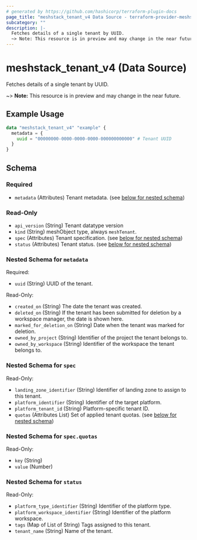 ```yaml
---
# generated by https://github.com/hashicorp/terraform-plugin-docs
page_title: "meshstack_tenant_v4 Data Source - terraform-provider-meshstack"
subcategory: ""
description: |-
  Fetches details of a single tenant by UUID.
  ~> Note: This resource is in preview and may change in the near future.
---
```


# meshstack_tenant_v4 (Data Source)

Fetches details of a single tenant by UUID.

~> **Note:** This resource is in preview and may change in the near future.

## Example Usage

```terraform
data "meshstack_tenant_v4" "example" {
  metadata = {
    uuid = "00000000-0000-0000-0000-000000000000" # Tenant UUID
  }
}
```

<!-- schema generated by tfplugindocs -->
## Schema

### Required

- `metadata` (Attributes) Tenant metadata. (see [below for nested schema](#nestedatt--metadata))

### Read-Only

- `api_version` (String) Tenant datatype version
- `kind` (String) meshObject type, always `meshTenant`.
- `spec` (Attributes) Tenant specification. (see [below for nested schema](#nestedatt--spec))
- `status` (Attributes) Tenant status. (see [below for nested schema](#nestedatt--status))

<a id="nestedatt--metadata"></a>
### Nested Schema for `metadata`

Required:

- `uuid` (String) UUID of the tenant.

Read-Only:

- `created_on` (String) The date the tenant was created.
- `deleted_on` (String) If the tenant has been submitted for deletion by a workspace manager, the date is shown here.
- `marked_for_deletion_on` (String) Date when the tenant was marked for deletion.
- `owned_by_project` (String) Identifier of the project the tenant belongs to.
- `owned_by_workspace` (String) Identifier of the workspace the tenant belongs to.


<a id="nestedatt--spec"></a>
### Nested Schema for `spec`

Read-Only:

- `landing_zone_identifier` (String) Identifier of landing zone to assign to this tenant.
- `platform_identifier` (String) Identifier of the target platform.
- `platform_tenant_id` (String) Platform-specific tenant ID.
- `quotas` (Attributes List) Set of applied tenant quotas. (see [below for nested schema](#nestedatt--spec--quotas))

<a id="nestedatt--spec--quotas"></a>
### Nested Schema for `spec.quotas`

Read-Only:

- `key` (String)
- `value` (Number)



<a id="nestedatt--status"></a>
### Nested Schema for `status`

Read-Only:

- `platform_type_identifier` (String) Identifier of the platform type.
- `platform_workspace_identifier` (String) Identifier of the platform workspace.
- `tags` (Map of List of String) Tags assigned to this tenant.
- `tenant_name` (String) Name of the tenant.
